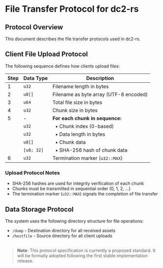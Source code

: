 # File Transfer Protocol for dc2-rs

## Protocol Overview

This document describes the file transfer protocols used in dc2-rs.

## Client File Upload Protocol

The following sequence defines how clients upload files:

| Step | Data Type | Description |
|------|-----------|-------------|
| 1    | `u32`     | Filename length in bytes |
| 2    | `u8[]`    | Filename as byte array (UTF-8 encoded) |
| 3    | `u64`     | Total file size in bytes |
| 4    | `u32`     | Chunk size in bytes |
| 5    | -         | **For each chunk in sequence:** |
|      | `u32`     | &nbsp;&nbsp;• Chunk index (0-based) |
|      | `u32`     | &nbsp;&nbsp;• Data length in bytes |
|      | `u8[]`    | &nbsp;&nbsp;• Chunk data |
|      | `[u8; 32]`| &nbsp;&nbsp;• SHA-256 hash of chunk data |
| 6    | `u32`     | Termination marker (`u32::MAX`) |

### Upload Protocol Notes

- SHA-256 hashes are used for integrity verification of each chunk
- Chunks must be transmitted in sequential order (0, 1, 2, ...)
- The termination marker (`u32::MAX`) signals the completion of file transfer

## Data Storage Protocol

The system uses the following directory structure for file operations:

- `/dump` - Destination directory for all received assets
- `/hostfile` - Source directory for all client uploads
<br><br>
> **Note**: This protocol specification is currently a proposed standard. It will be formally adopted following the first stable implementation release.